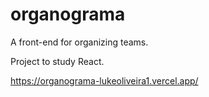 # organograma

A front-end for organizing teams.

Project to study React.

https://organograma-lukeoliveira1.vercel.app/
